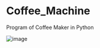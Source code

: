 # Coffee_Machine
 Program of  Coffee Maker in Python

 ![image](https://github.com/nitesh-19/Coffee_Machine/assets/64160155/8650e9d8-27f6-4c1a-b342-bed55c179e9e)

